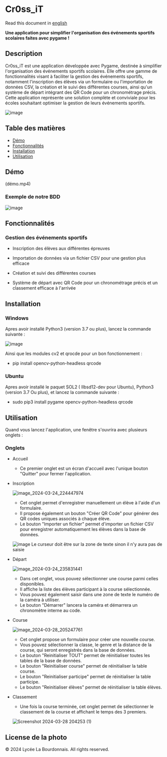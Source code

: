 # Cr0ss_iT

Read this document in [english](README_en.md)

**Une application pour simplifier l'organisation des événements sportifs scolaires faites avec pygame !**

## Description

Cr0ss_iT est une application développée avec Pygame, destinée à simplifier l'organisation des événements sportifs scolaires. Elle offre une gamme de fonctionnalités visant à faciliter la gestion des événements sportifs, notamment l'inscription des élèves via un formulaire ou l'importation de données CSV, la création et le suivi des différentes courses, ainsi qu'un système de départ intégrant des QR Code pour un chronométrage précis. Cette application représente une solution complète et conviviale pour les écoles souhaitant optimiser la gestion de leurs événements sportifs.

![image](https://github.com/RB-2804/Cr0ss-iT/assets/130835974/c8376baf-5168-407c-b3a1-b00164f57ca7)

## Table des matières
- [Démo](#démo)
- [Fonctionnalités](#fonctionnalités)
- [Installation](#Installation)
- [Utilisation](#Utilisqtion)

## Démo 

(démo.mp4)

### Exemple de notre BDD 

![image](https://github.com/RB-2804/Cr0ss-iT/assets/130835974/5d2b2a8c-09b9-4b8f-bc8c-609b529b6ee4)


## Fonctionnalités

### Gestion des événements sportifs

  - Inscription des élèves aux différentes épreuves
    
  - Importation de données via un fichier CSV pour une gestion plus efficace
    
  - Création et suivi des différentes courses
    
  - Système de départ avec QR Code pour un chronométrage précis et un classement efficace à l'arrivée

## Installation

### Windows 

Apres avoir installé Python3 (version 3.7 ou plus), lancez la commande suivante :

![image](https://github.com/RB-2804/Cross-iT/assets/130835974/6962260a-cf2f-48dc-9272-37c0a6294404)

Ainsi que les modules cv2 et qrocde pour un bon fonctionnement :

- pip install opencv-python-headless qrcode

### Ubuntu

Apres avoir installé le paquet SOL2 ( IIbsd12-dev pour Ubuntu), Python3 (version 3.7 Ou plus), et lancez la commande suivante :

- sudo pip3 install pygame opencv-python-headless qrcode

## Utilisation

Quand vous lancez l'application, une fenêtre s'ouvrira avec plusieurs onglets :

### Onglets
- Accueil

  - Ce premier onglet est un écran d'accueil avec l'unique bouton "Quitter" pour fermer l'application.
  
- Inscription

  ![image_2024-03-24_224447974](https://github.com/RB-2804/Cr0ss-iT/assets/130835974/c9b555a8-0299-4b48-b28f-043a293d23a6)

  - Cet onglet permet d'enregistrer manuellement un élève à l'aide d'un formulaire.
  - Il propose également un bouton "Créer QR Code" pour générer des QR codes uniques associés à chaque élève.
  - Le bouton "Importer un fichier" permet d'importer un fichier CSV pour enregistrer automatiquement les élèves dans la base de données.

  ![image](https://github.com/RB-2804/Cr0ss-iT/assets/130835974/25667c59-166c-4b69-a181-915f06cb993d) Le curseur doit être sur la  zone de texte sinon il n'y aura pas de saisie


- Départ

  ![image_2024-03-24_235831441](https://github.com/RB-2804/Cr0ss-iT/assets/130835974/f2230dcf-7290-4396-9f04-02ec9855e549)

    - Dans cet onglet, vous pouvez sélectionner une course parmi celles disponibles.
    - Il affiche la liste des élèves participant à la course sélectionnée.
    - Vous pouvez également saisir dans une zone de texte le numéro de la caméra à utiliser.
    - Le bouton "Démarrer" lancera la caméra et démarrera un chronomètre interne au code.

- Course

  ![image_2024-03-28_205247761](https://github.com/RB-2804/Cr0ss-iT/assets/130835974/26375e7f-5ce4-415b-82a8-728f55c0e138)

    - Cet onglet propose un formulaire pour créer une nouvelle course.
    - Vous pouvez sélectionner la classe, le genre et la distance de la course, qui seront enregistrés dans la base de données.
    - Le bouton "Reinitialiser TOUT" permet de réinitialiser toutes les tables de la base de données.
    - Le bouton "Reinitialiser course" permet de réinitialiser la table course.
    - Le bouton "Reinitialiser participe" permet de réinitialiser la table participe.
    - Le bouton "Reinitialiser élèves" permet de réinitialiser la table élèves.
    
- Classement

  - Une fois la course terminée, cet onglet permet de sélectionner le classement de la course et affichant le temps des 3 premiers.

  ![Screenshot 2024-03-28 204253 (1)](https://github.com/RB-2804/Cr0ss-iT/assets/130835974/96cc61f4-bc8a-408d-bf94-4ab7e21a4ee4)


## License de la photo 

© 2024 Lycée La Bourdonnais. All rights reserved.
